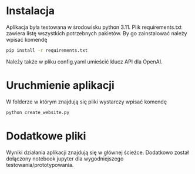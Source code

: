 # Instalacja

Aplikacja była testowana w środowisku python 3.11. Plik requirements.txt zawiera listę wszystkich potrzebnych pakietów. 
By go zainstalować należy wpisać komendę 
```bash
pip install -r requirements.txt
```
Należy także w pliku config.yaml umieścić klucz API dla OpenAI.
# Uruchmienie aplikacji

W folderze w którym znajdują się pliki wystarczy wpisać komendę
```bash
python create_website.py
```
# Dodatkowe pliki

Wyniki działania aplikacji znajdują się w głównej ścieżce. Dodatkowo został dołączony
notebook jupyter dla wygodniejszego testowania/prototypowania.
